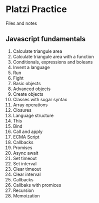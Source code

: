# Platzi Practice
Files and notes

## Javascript fundamentals
1. Calculate triangule area
1. Calculate triangule area with a function
1. Conditionals, expressions and boleans
1. Invent a language
1. Run
1. Fight
1. Basic objects
1. Advanced objects
1. Create objects
1. Classes with sugar syntax
1. Array operations
1. Closures
1. Language structure
1. This
1. Bind
1. Call and apply
1. ECMA Script
1. Callbacks
1. Promises
1. Async await
1. Set timeout
1. Set interval
1. Clear timeout
1. Clear interval
1. Callbacks
1. Callbaks with promices
1. Recursion
1. Memoization


